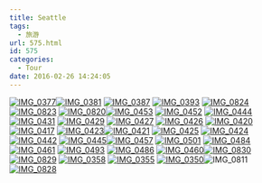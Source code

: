 ```yaml
---
title: Seattle
tags:
  - 旅游
url: 575.html
id: 575
categories:
  - Tour
date: 2016-02-26 14:24:05
---
```


[![IMG_0377](http://www.psdpi.com/blog/wp-content/uploads/2016/02/IMG_0377-768x1024.jpg)](http://www.psdpi.com/blog/wp-content/uploads/2016/02/IMG_0377.jpg)[![IMG_0381](http://www.psdpi.com/blog/wp-content/uploads/2016/02/IMG_0381-1024x768.jpg)](http://www.psdpi.com/blog/wp-content/uploads/2016/02/IMG_0381.jpg) [![IMG_0387](http://www.psdpi.com/blog/wp-content/uploads/2016/02/IMG_0387-1024x768.jpg)](http://www.psdpi.com/blog/wp-content/uploads/2016/02/IMG_0387.jpg) [![IMG_0393](http://www.psdpi.com/blog/wp-content/uploads/2016/02/IMG_0393-768x1024.jpg)](http://www.psdpi.com/blog/wp-content/uploads/2016/02/IMG_0393.jpg) [![IMG_0824](http://www.psdpi.com/blog/wp-content/uploads/2016/02/IMG_0824-1024x768.jpg)](http://www.psdpi.com/blog/wp-content/uploads/2016/02/IMG_0824.jpg) [![IMG_0823](http://www.psdpi.com/blog/wp-content/uploads/2016/02/IMG_0823-768x1024.jpg)](http://www.psdpi.com/blog/wp-content/uploads/2016/02/IMG_0823.jpg) [![IMG_0820](http://www.psdpi.com/blog/wp-content/uploads/2016/02/IMG_0820-1024x768.jpg)](http://www.psdpi.com/blog/wp-content/uploads/2016/02/IMG_0820.jpg)[![IMG_0453](http://www.psdpi.com/blog/wp-content/uploads/2016/02/IMG_0453-1024x768.jpg)](http://www.psdpi.com/blog/wp-content/uploads/2016/02/IMG_0453.jpg) [![IMG_0452](http://www.psdpi.com/blog/wp-content/uploads/2016/02/IMG_0452-768x1024.jpg)](http://www.psdpi.com/blog/wp-content/uploads/2016/02/IMG_0452.jpg) [![IMG_0444](http://www.psdpi.com/blog/wp-content/uploads/2016/02/IMG_0444-768x1024.jpg)](http://www.psdpi.com/blog/wp-content/uploads/2016/02/IMG_0444.jpg) [![IMG_0431](http://www.psdpi.com/blog/wp-content/uploads/2016/02/IMG_0431-768x1024.jpg)](http://www.psdpi.com/blog/wp-content/uploads/2016/02/IMG_0431.jpg) [![IMG_0429](http://www.psdpi.com/blog/wp-content/uploads/2016/02/IMG_0429-768x1024.jpg)](http://www.psdpi.com/blog/wp-content/uploads/2016/02/IMG_0429.jpg) [![IMG_0427](http://www.psdpi.com/blog/wp-content/uploads/2016/02/IMG_0427-768x1024.jpg)](http://www.psdpi.com/blog/wp-content/uploads/2016/02/IMG_0427.jpg) [![IMG_0426](http://www.psdpi.com/blog/wp-content/uploads/2016/02/IMG_0426-768x1024.jpg)](http://www.psdpi.com/blog/wp-content/uploads/2016/02/IMG_0426.jpg) [![IMG_0420](http://www.psdpi.com/blog/wp-content/uploads/2016/02/IMG_0420-1024x768.jpg)](http://www.psdpi.com/blog/wp-content/uploads/2016/02/IMG_0420.jpg) [![IMG_0417](http://www.psdpi.com/blog/wp-content/uploads/2016/02/IMG_0417-1024x768.jpg)](http://www.psdpi.com/blog/wp-content/uploads/2016/02/IMG_0417.jpg) [![IMG_0423](http://www.psdpi.com/blog/wp-content/uploads/2016/02/IMG_0423-768x1024.jpg)](http://www.psdpi.com/blog/wp-content/uploads/2016/02/IMG_0423.jpg)[![IMG_0421](http://www.psdpi.com/blog/wp-content/uploads/2016/02/IMG_0421-768x1024.jpg)](http://www.psdpi.com/blog/wp-content/uploads/2016/02/IMG_0421.jpg) [![IMG_0425](http://www.psdpi.com/blog/wp-content/uploads/2016/02/IMG_0425-768x1024.jpg)](http://www.psdpi.com/blog/wp-content/uploads/2016/02/IMG_0425.jpg) [![IMG_0424](http://www.psdpi.com/blog/wp-content/uploads/2016/02/IMG_0424-768x1024.jpg)](http://www.psdpi.com/blog/wp-content/uploads/2016/02/IMG_0424.jpg) [![IMG_0442](http://www.psdpi.com/blog/wp-content/uploads/2016/02/IMG_0442-1024x768.jpg)](http://www.psdpi.com/blog/wp-content/uploads/2016/02/IMG_0442.jpg) [![IMG_0445](http://www.psdpi.com/blog/wp-content/uploads/2016/02/IMG_0445-768x1024.jpg)](http://www.psdpi.com/blog/wp-content/uploads/2016/02/IMG_0445.jpg)[![IMG_0457](http://www.psdpi.com/blog/wp-content/uploads/2016/02/IMG_0457-768x1024.jpg)](http://www.psdpi.com/blog/wp-content/uploads/2016/02/IMG_0457.jpg) [![IMG_0501](http://www.psdpi.com/blog/wp-content/uploads/2016/02/IMG_0501-768x1024.jpg)](http://www.psdpi.com/blog/wp-content/uploads/2016/02/IMG_0501.jpg) [![IMG_0484](http://www.psdpi.com/blog/wp-content/uploads/2016/02/IMG_0484-1024x768.jpg)](http://www.psdpi.com/blog/wp-content/uploads/2016/02/IMG_0484.jpg) [![IMG_0461](http://www.psdpi.com/blog/wp-content/uploads/2016/02/IMG_0461-768x1024.jpg)](http://www.psdpi.com/blog/wp-content/uploads/2016/02/IMG_0461.jpg) [![IMG_0493](http://www.psdpi.com/blog/wp-content/uploads/2016/02/IMG_0493-768x1024.jpg)](http://www.psdpi.com/blog/wp-content/uploads/2016/02/IMG_0493.jpg) [![IMG_0486](http://www.psdpi.com/blog/wp-content/uploads/2016/02/IMG_0486-768x1024.jpg)](http://www.psdpi.com/blog/wp-content/uploads/2016/02/IMG_0486.jpg) [![IMG_0460](http://www.psdpi.com/blog/wp-content/uploads/2016/02/IMG_0460-1024x768.jpg)](http://www.psdpi.com/blog/wp-content/uploads/2016/02/IMG_0460.jpg)[![IMG_0830](http://www.psdpi.com/blog/wp-content/uploads/2016/02/IMG_0830-1024x768.jpg)](http://www.psdpi.com/blog/wp-content/uploads/2016/02/IMG_0830.jpg) [![IMG_0829](http://www.psdpi.com/blog/wp-content/uploads/2016/02/IMG_0829-1024x768.jpg)](http://www.psdpi.com/blog/wp-content/uploads/2016/02/IMG_0829.jpg) [![IMG_0358](http://www.psdpi.com/blog/wp-content/uploads/2016/02/IMG_0358-768x1024.jpg)](http://www.psdpi.com/blog/wp-content/uploads/2016/02/IMG_0358.jpg) [![IMG_0355](http://www.psdpi.com/blog/wp-content/uploads/2016/02/IMG_0355-768x1024.jpg)](http://www.psdpi.com/blog/wp-content/uploads/2016/02/IMG_0355.jpg) [![IMG_0350](http://www.psdpi.com/blog/wp-content/uploads/2016/02/IMG_0350-1024x768.jpg)](http://www.psdpi.com/blog/wp-content/uploads/2016/02/IMG_0350.jpg)![IMG_0811](http://www.psdpi.com/blog/wp-content/uploads/2016/02/IMG_0811-768x1024.jpg) [![IMG_0828](http://www.psdpi.com/blog/wp-content/uploads/2016/02/IMG_0828-768x1024.jpg)](http://www.psdpi.com/blog/wp-content/uploads/2016/02/IMG_0828.jpg)